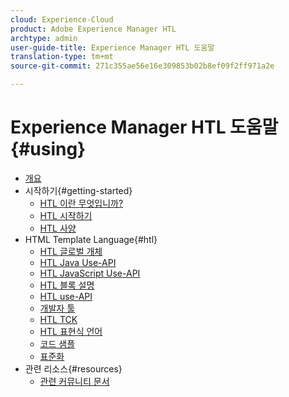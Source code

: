 ```yaml
---
cloud: Experience-Cloud
product: Adobe Experience Manager HTL
archtype: admin
user-guide-title: Experience Manager HTL 도움말
translation-type: tm+mt
source-git-commit: 271c355ae56e16e309853b02b8ef09f2ff971a2e

---
```



# Experience Manager HTL 도움말 {#using}

+ [개요](overview.md)
+ 시작하기{#getting-started}
   + [HTL 이란 무엇입니까?](update.md)
   + [HTL 시작하기](getting-started.md)
   + [HTL 사양](htl-specification.md)
+ HTML Template Language{#htl}
   + [HTL 글로벌 개체](global-objects.md)
   + [HTL Java Use-API](use-api-java.md)
   + [HTL JavaScript Use-API](use-api-javascript.md)
   + [HTL 블록 설명](block-statements.md)
   + [HTL use-API](use-api.md)
   + [개발자 툴](dev-tools.md)
   + [HTL TCK](htl-tck.md)
   + [HTL 표현식 언어](expression-language.md)
   + [코드 샘플](code-samples.md)
   + [표준화](standardization.md)
+ 관련 리소스{#resources}
   + [관련 커뮤니티 문서](related-community-articles.md)
